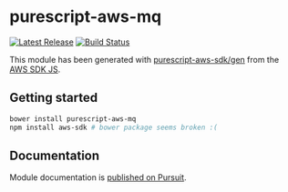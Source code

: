 # purescript-aws-mq

[![Latest Release](https://pursuit.purescript.org/packages/purescript-aws-mq/badge)](https://pursuit.purescript.org/packages/purescript-aws-mq)
[![Build Status](https://app.wercker.com/status/5909b9e96d1080804b17a28f72f87b6b/s/master)](https://app.wercker.com/project/byKey/5909b9e96d1080804b17a28f72f87b6b)

This module has been generated with [purescript-aws-sdk/gen](https://github.com/purescript-aws-sdk/gen) from the [AWS SDK JS](https://github.com/aws/aws-sdk-js).

## Getting started

```sh
bower install purescript-aws-mq
npm install aws-sdk # bower package seems broken :(
```

## Documentation

Module documentation is [published on Pursuit](http://pursuit.purescript.org/packages/purescript-aws-mq).
